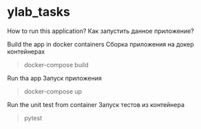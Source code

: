 # ylab_tasks
How to run this application?
Как запустить данное приложение?

Build the app in docker containers
Сборка приложения на докер контейнерах
> docker-compose build

Run tha app
Запуск приложения
> docker-compose up

Run the unit test from container
Запуск тестов из контейнера
> pytest
